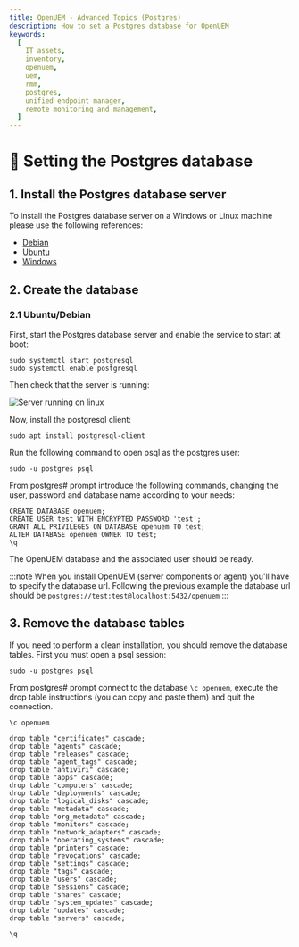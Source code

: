 ```yaml
---
title: OpenUEM - Advanced Topics (Postgres)
description: How to set a Postgres database for OpenUEM
keywords:
  [
    IT assets,
    inventory,
    openuem,
    uem,
    rmm,
    postgres,
    unified endpoint manager,
    remote monitoring and management,
  ]
---
```


# 🐘 Setting the Postgres database

## 1. Install the Postgres database server

To install the Postgres database server on a Windows or Linux machine please use the following references:

- [Debian](https://www.postgresql.org/download/linux/debian/)
- [Ubuntu](https://www.postgresql.org/download/linux/ubuntu/)
- [Windows](https://www.postgresql.org/download/windows/)

## 2. Create the database

### 2.1 Ubuntu/Debian

First, start the Postgres database server and enable the service to start at boot:

```(bash)
sudo systemctl start postgresql
sudo systemctl enable postgresql
```

Then check that the server is running:

![Server running on linux](/img/linux/postgres_running.png)

Now, install the postgresql client:

```(bash)
sudo apt install postgresql-client
```

Run the following command to open psql as the postgres user:

```(bash)
sudo -u postgres psql
```

From postgres# prompt introduce the following commands, changing the user, password and database name according to your needs:

```(bash)
CREATE DATABASE openuem;
CREATE USER test WITH ENCRYPTED PASSWORD 'test';
GRANT ALL PRIVILEGES ON DATABASE openuem TO test;
ALTER DATABASE openuem OWNER TO test;
\q
```

The OpenUEM database and the associated user should be ready.

:::note
When you install OpenUEM (server components or agent) you'll have to specify the database url. Following the previous example the database url should be `postgres://test:test@localhost:5432/openuem`
:::

## 3. Remove the database tables

If you need to perform a clean installation, you should remove the database tables. First you must open a psql session:

```(bash)
sudo -u postgres psql
```

From postgres# prompt connect to the database `\c openuem`, execute the drop table instructions (you can copy and paste them) and quit the connection.

```(bash)
\c openuem

drop table "certificates" cascade;
drop table "agents" cascade;
drop table "releases" cascade;
drop table "agent_tags" cascade;
drop table "antiviri" cascade;
drop table "apps" cascade;
drop table "computers" cascade;
drop table "deployments" cascade;
drop table "logical_disks" cascade;
drop table "metadata" cascade;
drop table "org_metadata" cascade;
drop table "monitors" cascade;
drop table "network_adapters" cascade;
drop table "operating_systems" cascade;
drop table "printers" cascade;
drop table "revocations" cascade;
drop table "settings" cascade;
drop table "tags" cascade;
drop table "users" cascade;
drop table "sessions" cascade;
drop table "shares" cascade;
drop table "system_updates" cascade;
drop table "updates" cascade;
drop table "servers" cascade;

\q
```
